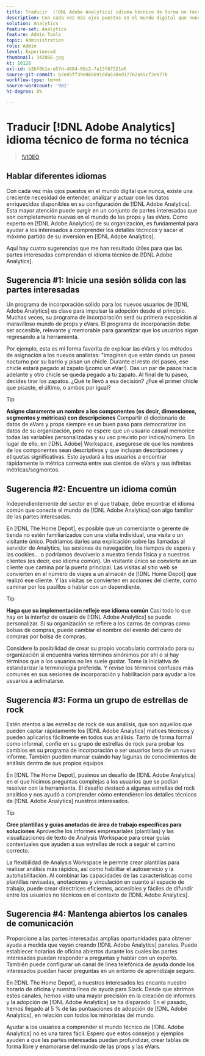 ```yaml
---
title: Traducir  [!DNL Adobe Analytics] idioma técnico de forma no técnica
description: Con cada vez más ojos puestos en el mundo digital que nunca, existe una creciente necesidad de entender, analizar y actuar con los datos enriquecidos disponibles en su configuración de  [!DNL Adobe Analytics] s. Esta mayor atención puede surgir en un conjunto de partes interesadas que son completamente nuevas en el mundo de las props y las eVars. Como experto de  [!DNL Adobe Analytics] su organización, usted es clave para ayudar a las partes interesadas a comprender los detalles técnicos y sacar el máximo provecho de su inversión en  [!DNL Adobe Analytics] Mapa de la página web.
solution: Analytics
feature-set: Analytics
feature: Admin Tools
topic: Administration
role: Admin
level: Experienced
thumbnail: 342066.jpg
kt: 10128
exl-id: b26f8b1e-e57d-4684-86c2-7a13f67521e6
source-git-commit: b2e05ff39e065691dda530ed17762a55cf2e6778
workflow-type: tm+mt
source-wordcount: '981'
ht-degree: 0%

---
```


# Traducir [!DNL Adobe Analytics] idioma técnico de forma no técnica

>[!VIDEO](https://video.tv.adobe.com/v/342066/?quality=12&learn=on)

## Hablar diferentes idiomas

Con cada vez más ojos puestos en el mundo digital que nunca, existe una creciente necesidad de entender, analizar y actuar con los datos enriquecidos disponibles en su configuración de [!DNL Adobe Analytics]. Esta mayor atención puede surgir en un conjunto de partes interesadas que son completamente nuevas en el mundo de las props y las eVars. Como experto en [!DNL Adobe Analytics] de su organización, es fundamental para ayudar a los interesados a comprender los detalles técnicos y sacar el máximo partido de su inversión en [!DNL Adobe Analytics].

Aquí hay cuatro sugerencias que me han resultado útiles para que las partes interesadas comprendan el idioma técnico de [!DNL Adobe Analytics].

## Sugerencia #1: Inicie una sesión sólida con las partes interesadas

Un programa de incorporación sólido para los nuevos usuarios de [!DNL Adobe Analytics] es clave para impulsar la adopción desde el principio. Muchas veces, su programa de incorporación será su primera exposición al maravilloso mundo de props y eVars. El programa de incorporación debe ser accesible, relevante y memorable para garantizar que los usuarios sigan regresando a la herramienta.

Por ejemplo, esta es mi forma favorita de explicar las eVars y los métodos de asignación a los nuevos analistas: &quot;imaginen que están dando un paseo nocturno por su barrio y pisan un chicle. Durante el resto del paseo, ese chicle estará pegado al zapato (¡como un eVar!). Das un par de pasos hacia adelante y otro chicle se queda pegado a tu zapato. Al final de tu paseo, decides tirar los zapatos. ¿Qué te llevó a esa decisión? ¿Fue el primer chicle que pisaste, el último, o ambos por igual?

>[!TIP]
>
>**Asigne claramente un nombre a los componentes (es decir, dimensiones, segmentos y métricas) con descripciones**
>Compartir el diccionario de datos de eVars y props siempre es un buen paso para democratizar los datos de su organización, pero no espere que un usuario casual memorice todas las variables personalizadas y su uso previsto por índice/número. En lugar de ello, en [!DNL Adobe] Workspace, asegúrese de que los nombres de los componentes sean descriptivos y que incluyan descripciones y etiquetas significativas. Esto ayudará a los usuarios a encontrar rápidamente la métrica correcta entre sus cientos de eVars y sus infinitas métricas/segmentos.

## Sugerencia #2: Encuentre un idioma común

Independientemente del sector en el que trabaje, debe encontrar el idioma común que conecte el mundo de [!DNL Adobe Analytics] con algo familiar de las partes interesadas.

En [!DNL The Home Depot], es posible que un comerciante o gerente de tienda no estén familiarizados con una visita individual, una visita o un visitante único. Podríamos darles una explicación sobre las llamadas al servidor de Analytics, las sesiones de navegación, los tiempos de espera y las cookies... o podríamos devolverlo a nuestra tienda física y a nuestros clientes (es decir, ese idioma común). Un visitante único se convierte en un cliente que camina por la puerta principal. Las visitas al sitio web se convierten en el número de viajes a un almacén de [!DNL Home Depot] que realizó ese cliente. Y las visitas se convierten en acciones del cliente, como caminar por los pasillos o hablar con un dependiente.

>[!TIP]
>
>**Haga que su implementación refleje ese idioma común**
>Casi todo lo que hay en la interfaz de usuario de [!DNL Adobe Analytics] se puede personalizar. Si su organización se refiere a los carros de compras como bolsas de compras, puede cambiar el nombre del evento del carro de compras por bolsa de compras.
>
>Considere la posibilidad de crear su propio vocabulario controlado para su organización si encuentra varios términos sinónimos por ahí o si hay términos que a los usuarios no les suele gustar. Tome la iniciativa de estandarizar la terminología preferida. Y revise los términos confusos más comunes en sus sesiones de incorporación y habilitación para ayudar a los usuarios a aclimatarse.

## Sugerencia #3: Forma un grupo de estrellas de rock

Estén atentos a las estrellas de rock de sus análisis, que son aquellos que pueden captar rápidamente los [!DNL Adobe Analytics] matices técnicos y pueden aplicarlos fácilmente en todos sus análisis. Tanto de forma formal como informal, confíe en su grupo de estrellas de rock para probar los cambios en su programa de incorporación o ser usuarios beta de un nuevo informe. También pueden marcar cuándo hay lagunas de conocimientos de análisis dentro de sus propios equipos.

En [!DNL The Home Depot], pusimos un desafío de [!DNL Adobe Analytics] en el que hicimos preguntas complejas a los usuarios que se podían resolver con la herramienta. El desafío destacó a algunas estrellas del rock analítico y nos ayudó a comprender cómo entendieron los detalles técnicos de [!DNL Adobe Analytics] nuestros interesados.

>[!TIP]
>
>**Cree plantillas y guías anotadas de área de trabajo específicas para soluciones**
>Aproveche los informes empresariales (plantillas) y las visualizaciones de texto de Analysis Workspace para crear guías contextuales que ayuden a sus estrellas de rock a seguir el camino correcto.
>
>La flexibilidad de Analysis Workspace le permite crear plantillas para realizar análisis más rápidos, así como habilitar el autoservicio y la autohabilitación. Al combinar las capacidades de las características como plantillas revisadas, anotaciones y vinculación en cuanto al espacio de trabajo, puede crear directrices eficientes, accesibles y fáciles de difundir entre los usuarios no técnicos en el contexto de [!DNL Adobe Analytics].

## Sugerencia #4: Mantenga abiertos los canales de comunicación

Proporcione a las partes interesadas amplias oportunidades para obtener ayuda a medida que vayan creando [!DNL Adobe Analytics] paneles. Puede establecer horarios de oficina abiertos durante los cuales las partes interesadas puedan responder a preguntas y hablar con un experto. También puede configurar un canal de línea telefónica de ayuda donde los interesados puedan hacer preguntas en un entorno de aprendizaje seguro.

En [!DNL The Home Depot], a nuestros interesados les encanta nuestro horario de oficina y nuestra línea de ayuda para Slack. Desde que abrimos estos canales, hemos visto una mayor precisión en la creación de informes y la adopción de [!DNL Adobe Analytics] se ha disparado. En el pasado, hemos llegado al 5 % de las puntuaciones de adopción de [!DNL Adobe Analytics], en relación con todos los minoristas del mundo.

Ayudar a los usuarios a comprender el mundo técnico de [!DNL Adobe Analytics] no es una tarea fácil. Espero que estos consejos y ejemplos ayuden a que las partes interesadas puedan profundizar, crear tablas de forma libre y enamorarse del mundo de las props y las eVars.
